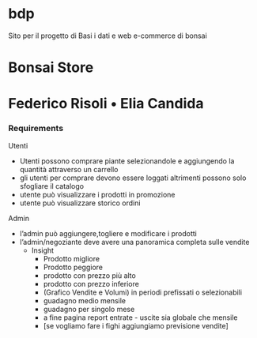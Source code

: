 # bdp
Sito per il progetto di Basi i dati e web e-commerce di bonsai
# Bonsai Store
# Federico Risoli • Elia Candida

### Requirements

Utenti

- Utenti possono comprare piante selezionandole e aggiungendo la quantità attraverso un carrello
- gli utenti per comprare devono essere loggati altrimenti possono solo sfogliare il catalogo
- utente può visualizzare i prodotti in promozione
- utente può visualizzare storico ordini

Admin

- l’admin può aggiungere,togliere e modificare i prodotti
- l’admin/negoziante deve avere una panoramica completa sulle vendite
    - Insight
        - Prodotto migliore
        - Prodotto peggiore
        - prodotto con prezzo più alto
        - prodotto con prezzo inferiore
        - (Grafico Vendite e Volumi) in periodi prefissati o selezionabili
        - guadagno medio mensile
        - guadagno per singolo mese
        - a fine pagina report entrate - uscite sia globale che mensile
        - [se vogliamo fare i fighi aggiungiamo previsione vendite]
